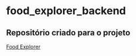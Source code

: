 # food_explorer_backend

## Repositório criado para o projeto

[Food Explorer](https://github.com/dbento-dev/food-explorer)
